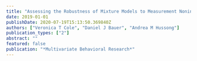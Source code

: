 ```yaml
---
title: "Assessing the Robustness of Mixture Models to Measurement Noninvariance"
date: 2019-01-01
publishDate: 2020-07-19T15:13:50.369840Z
authors: ["Veronica T Cole", "Daniel J Bauer", "Andrea M Hussong"]
publication_types: ["2"]
abstract: ""
featured: false
publication: "*Multivariate Behavioral Research*"
---
```


